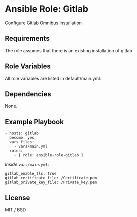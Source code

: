 # Ansible Role: Gitlab

Configure Gitlab Omnibus installation

## Requirements

The role assumes that there is an existing installation of gitlab

## Role Variables

All role variables are listed in default/main.yml.

## Dependencies

None.

## Example Playbook

    - hosts: gitlab
      become: yes
      vars_files:
        - vars/main.yml
      roles:
        - { role: ansible-role-gitlab }

*Inside `vars/main.yml`*:

    gitlab_enable_tls: true
    gitlab_certificate_file: /Certificate.pem
    gitlab_private_key_file: /Private_key.pem


## License

MIT / BSD

